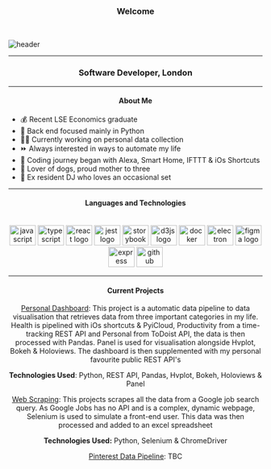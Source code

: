 <h3 align="center">Welcome</h3>
<br>

![header](https://capsule-render.vercel.app/api?type=waving&color=timeGradient&height=300&section=header&text=Gabriella-Martin&fontSize=90&animation=twinkling)

---

<h3 align="center">Software
Developer, London</h3>

---

<h4 align="center">About Me</h4>

- 💰 Recent LSE Economics graduate
- 🐍 Back end focused mainly in Python
- 🧘🏽 Currently working on personal data collection
- ⏩ Always interested in ways to automate my life
- 📱 Coding journey began with Alexa, Smart Home, IFTTT & iOs Shortcuts
- 🐾 Lover of dogs, proud mother to three
- 🎵 Ex resident DJ who loves an occasional set



---

<h4 align="center">Languages and Technologies</h4>

<br>

<div align="center">
  <img src="https://cdn.jsdelivr.net/gh/devicons/devicon/icons/python/python-original-wordmark.svg" height="40" width="52" alt="javascript logo"  />
  <img src="https://cdn.jsdelivr.net/gh/devicons/devicon/icons/amazonwebservices/amazonwebservices-original.svg" height="40" width="52" alt="typescript logo"  />
  <img src="https://cdn.jsdelivr.net/gh/devicons/devicon/icons/pandas/pandas-original.svg" height="40" width="52" alt="react logo"  />
  <img src="https://cdn.jsdelivr.net/gh/devicons/devicon/icons/git/git-original.svg" height="40" width="52" alt="jest logo"  />
  <img src="https://cdn.jsdelivr.net/gh/devicons/devicon/icons/github/github-original.svg" height="40" width="52" alt="storybook logo"  />
  <img src="https://cdn.jsdelivr.net/gh/devicons/devicon/icons/jupyter/jupyter-original.svg" height="40" width="52" alt="d3js logo"  />
  <img src="https://cdn.jsdelivr.net/gh/devicons/devicon/icons/vscode/vscode-original.svg" height="40" width="52" alt="docker logo"  />
  <img src="https://cdn.jsdelivr.net/gh/devicons/devicon/icons/anaconda/anaconda-original.svg" height="40" width="52" alt="electron logo"  />
  <img src="https://cdn.jsdelivr.net/gh/devicons/devicon/icons/selenium/selenium-original.svg" height="40" width="52" alt="figma logo"  />
  <img src="https://cdn.jsdelivr.net/gh/devicons/devicon/icons/ifttt/ifttt-original.svg" height="40" width="52" alt="express logo"  />
  <img src="https://cdn.jsdelivr.net/gh/devicons/devicon/icons/apple/apple-original.svg" height="40" width="52" alt="github logo"  />
  
  
  ---
  
  <h4 align="center">Current Projects</h4>

[Personal Dashboard](https://github.com/gabriella-martin/Interactive-Dashboar): This project is a automatic data pipeline to data visualisation that retrieves data from three important categories in my life. Health is pipelined with iOs shortcuts & PyiCloud, Productivity from a time-tracking REST API and Personal from ToDoist API, the data is then processed with Pandas. Panel is used for visualisation alongside Hvplot, Bokeh & Holoviews. The dashboard is then supplemented with my personal favourite public REST API's

**Technologies Used**: Python, REST API, Pandas, Hvplot, Bokeh, Holoviews & Panel

[Web Scraping](https://github.com/gabriella-martin/Web-Scraping): 
This projects scrapes all the data from a Google job search query. As Google Jobs has no API and is a complex, dynamic webpage, Selenium is used to simulate a front-end user. This data was then processed and added to an excel spreadsheet

**Technologies Used:** Python, Selenium & ChromeDriver

[Pinterest Data Pipeline](https://github.com/gabriella-martin/Pinterest-Data-Pipeline): TBC
  
  
